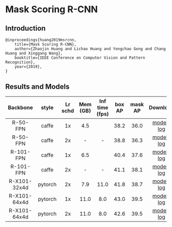 # Mask Scoring R-CNN

## Introduction

```
@inproceedings{huang2019msrcnn,
    title={Mask Scoring R-CNN},
    author={Zhaojin Huang and Lichao Huang and Yongchao Gong and Chang Huang and Xinggang Wang},
    booktitle={IEEE Conference on Computer Vision and Pattern Recognition},
    year={2019},
}
```

## Results and Models

| Backbone      | style      | Lr schd | Mem (GB) | Inf time (fps) | box AP | mask AP | Download |
|:-------------:|:----------:|:-------:|:--------:|:--------------:|:------:|:-------:|:--------:|
| R-50-FPN      | caffe      | 1x      | 4.5      |                |  38.2  | 36.0    | [model](https://open-mmlab.s3.ap-northeast-2.amazonaws.com/mmdetection/v2.0/ms_rcnn/ms_rcnn_r50_caffe_fpn_1x_coco/ms_rcnn_r50_caffe_fpn_1x_coco_20200702_180848-61c9355e.pth) &#124; [log](https://open-mmlab.s3.ap-northeast-2.amazonaws.com/mmdetection/v2.0/ms_rcnn/ms_rcnn_r50_caffe_fpn_1x_coco/ms_rcnn_r50_caffe_fpn_1x_coco_20200702_180848.log.json) |
| R-50-FPN      | caffe      | 2x      | -        | -              | 38.8   | 36.3    | [model](https://open-mmlab.s3.ap-northeast-2.amazonaws.com/mmdetection/v2.0/ms_rcnn/ms_rcnn_r50_caffe_fpn_2x_coco/ms_rcnn_r50_caffe_fpn_2x_coco_bbox_mAP-0.388__segm_mAP-0.363_20200506_004738-ee87b137.pth) &#124; [log](https://open-mmlab.s3.ap-northeast-2.amazonaws.com/mmdetection/v2.0/ms_rcnn/ms_rcnn_r50_caffe_fpn_2x_coco/ms_rcnn_r50_caffe_fpn_2x_coco_20200506_004738.log.json) |
| R-101-FPN     | caffe      | 1x      | 6.5      |                | 40.4   | 37.6    | [model](https://open-mmlab.s3.ap-northeast-2.amazonaws.com/mmdetection/v2.0/ms_rcnn/ms_rcnn_r101_caffe_fpn_1x_coco/ms_rcnn_r101_caffe_fpn_1x_coco_bbox_mAP-0.404__segm_mAP-0.376_20200506_004755-b9b12a37.pth) &#124; [log](https://open-mmlab.s3.ap-northeast-2.amazonaws.com/mmdetection/v2.0/ms_rcnn/ms_rcnn_r101_caffe_fpn_1x_coco/ms_rcnn_r101_caffe_fpn_1x_coco_20200506_004755.log.json) |
| R-101-FPN     | caffe      | 2x      | -        | -              | 41.1   | 38.1    | [model](https://open-mmlab.s3.ap-northeast-2.amazonaws.com/mmdetection/v2.0/ms_rcnn/ms_rcnn_r101_caffe_fpn_2x_coco/ms_rcnn_r101_caffe_fpn_2x_coco_bbox_mAP-0.411__segm_mAP-0.381_20200506_011134-5f3cc74f.pth) &#124; [log](https://open-mmlab.s3.ap-northeast-2.amazonaws.com/mmdetection/v2.0/ms_rcnn/ms_rcnn_r101_caffe_fpn_2x_coco/ms_rcnn_r101_caffe_fpn_2x_coco_20200506_011134.log.json) |
| R-X101-32x4d  | pytorch    | 2x      | 7.9      | 11.0           | 41.8   | 38.7    | [model](https://open-mmlab.s3.ap-northeast-2.amazonaws.com/mmdetection/v2.0/ms_rcnn/ms_rcnn_x101_32x4d_fpn_1x_coco/ms_rcnn_x101_32x4d_fpn_1x_coco_20200206-81fd1740.pth) &#124; [log](https://open-mmlab.s3.ap-northeast-2.amazonaws.com/mmdetection/v2.0/ms_rcnn/ms_rcnn_x101_32x4d_fpn_1x_coco/ms_rcnn_x101_32x4d_fpn_1x_coco_20200206_100113.log.json) |
| R-X101-64x4d  | pytorch    | 1x      | 11.0     | 8.0            | 43.0   | 39.5    | [model](https://open-mmlab.s3.ap-northeast-2.amazonaws.com/mmdetection/v2.0/ms_rcnn/ms_rcnn_x101_64x4d_fpn_1x_coco/ms_rcnn_x101_64x4d_fpn_1x_coco_20200206-86ba88d2.pth) &#124; [log](https://open-mmlab.s3.ap-northeast-2.amazonaws.com/mmdetection/v2.0/ms_rcnn/ms_rcnn_x101_64x4d_fpn_1x_coco/ms_rcnn_x101_64x4d_fpn_1x_coco_20200206_091744.log.json) |
| R-X101-64x4d  | pytorch    | 2x      | 11.0     | 8.0            | 42.6   | 39.5    | [model](https://open-mmlab.s3.ap-northeast-2.amazonaws.com/mmdetection/v2.0/ms_rcnn/ms_rcnn_x101_64x4d_fpn_2x_coco/ms_rcnn_x101_64x4d_fpn_2x_coco_20200308-02a445e2.pth) &#124; [log](https://open-mmlab.s3.ap-northeast-2.amazonaws.com/mmdetection/v2.0/ms_rcnn/ms_rcnn_x101_64x4d_fpn_2x_coco/ms_rcnn_x101_64x4d_fpn_2x_coco_20200308_012247.log.json) |
